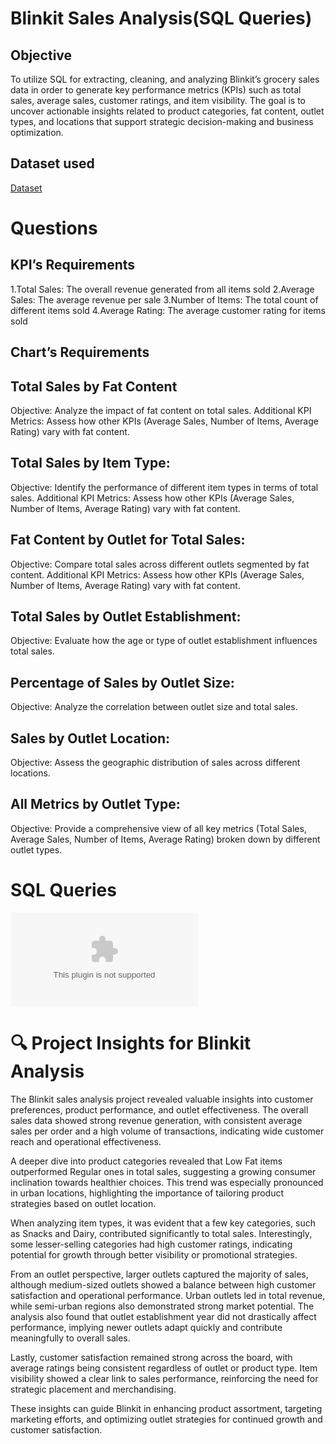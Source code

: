 # Blinkit Sales Analysis(SQL Queries)

## Objective 
To utilize SQL for extracting, cleaning, and analyzing Blinkit’s grocery sales data in order to generate key performance metrics (KPIs) such as total sales, average sales, customer ratings, and item visibility. The goal is to uncover actionable insights related to product categories, fat content, outlet types, and locations that support strategic decision-making and business optimization.

## Dataset used
<a href="https://github.com/Nikhil-29-11/Blinkit-Sales-Analysis-SQL/blob/main/BlinkIT%20Grocery%20Data.csv">Dataset</a>

# Questions

## KPI’s Requirements
1.Total Sales: The overall revenue generated from all items sold
2.Average Sales: The average revenue per sale
3.Number of Items: The total count of different items sold
4.Average Rating: The average customer rating for items sold
## Chart’s Requirements
## Total Sales by Fat Content
Objective: Analyze the impact of fat content on total sales.
Additional KPI Metrics: Assess how other KPIs (Average Sales, Number of Items, Average Rating) vary with fat 
content.
## Total Sales by Item Type:
Objective: Identify the performance of different item types in terms of total sales.
Additional KPI Metrics: Assess how other KPIs (Average Sales, Number of Items, Average Rating) vary with fat content.
## Fat Content by Outlet for Total Sales:
Objective: Compare total sales across different outlets segmented by fat content.
Additional KPI Metrics: Assess how other KPIs (Average Sales, Number of Items, Average Rating) vary with fat content.
## Total Sales by Outlet Establishment:
Objective: Evaluate how the age or type of outlet establishment influences total sales.
## Percentage of Sales by Outlet Size:
Objective: Analyze the correlation between outlet size and total sales.
## Sales by Outlet Location:
Objective: Assess the geographic distribution of sales across different locations.
## All Metrics by Outlet Type:
Objective: Provide a comprehensive view of all key metrics (Total Sales, Average Sales, Number of 	Items, Average Rating) broken down by different outlet types.

# SQL Queries
![Blinkit Sales](https://github.com/Nikhil-29-11/Blinkit-Sales-Analysis-SQL/blob/main/Query%20Doc.docx)

# 🔍 Project Insights for Blinkit Analysis
The Blinkit sales analysis project revealed valuable insights into customer preferences, product performance, and outlet effectiveness. The overall sales data showed strong revenue generation, with consistent average sales per order and a high volume of transactions, indicating wide customer reach and operational effectiveness.

A deeper dive into product categories revealed that Low Fat items outperformed Regular ones in total sales, suggesting a growing consumer inclination towards healthier choices. This trend was especially pronounced in urban locations, highlighting the importance of tailoring product strategies based on outlet location.

When analyzing item types, it was evident that a few key categories, such as Snacks and Dairy, contributed significantly to total sales. Interestingly, some lesser-selling categories had high customer ratings, indicating potential for growth through better visibility or promotional strategies.

From an outlet perspective, larger outlets captured the majority of sales, although medium-sized outlets showed a balance between high customer satisfaction and operational performance. Urban outlets led in total revenue, while semi-urban regions also demonstrated strong market potential. The analysis also found that outlet establishment year did not drastically affect performance, implying newer outlets adapt quickly and contribute meaningfully to overall sales.

Lastly, customer satisfaction remained strong across the board, with average ratings being consistent regardless of outlet or product type. Item visibility showed a clear link to sales performance, reinforcing the need for strategic placement and merchandising.

These insights can guide Blinkit in enhancing product assortment, targeting marketing efforts, and optimizing outlet strategies for continued growth and customer satisfaction.
